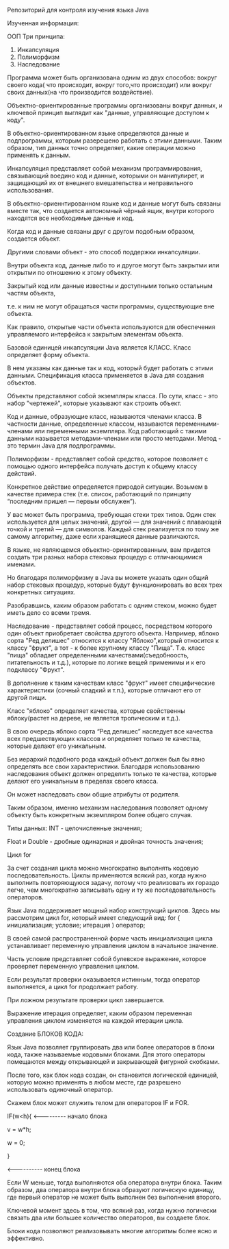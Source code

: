 Репозиторий для контроля изучения языка Java 

Изученная информация:

ООП
Три принципа:
1) Инкапсуляция
2) Полиморфизм
3) Наследование

Программа может быть организована одним из двух способов:
вокруг своего кода( что происходит, вокруг того,что происходит) 
или вокруг своих данных(на что производится воздействие).

Объектно-ориентированные программы организованы вокруг данных, и ключевой принцип выглядит как "данные, управляющие
доступом к коду".

В объектно-ориентированном языке определяются данные и подпрограммы, которым разерешено работать с этими данными.
Таким образом, тип данных точно определяет, какие операции можно применять к данным.

Инкапсуляция представляет собой механизм программирования, связывающий воедино код и данные, которыми он манипулирет,
и защищающий их от внешнего вмешательства и неправильного использования.  

В объектно-ориеннтированном языке код и данные могут быть связаны вместе так,
что создается автономный чёрный ящик, внутри которого находятся все необходимые данные и код. 

Когда код и данные связаны друг с другом подобным образом, создается объект. 

Другими словами объект - это способ поддержки инкапсуляции.

Внутри объекта код, данные либо то и другое могут быть закрытми или открытми по отношению к этому объекту.

Закрытый код или данные известны и доступными только остальным частям объекта,

т.е. к ним не могут обращаться части программы, существующие вне объекта. 

Как правило, открытые части объекта используются для обеспечения управляемого интерфейса к закрытым элементам объекта.

Базовой единицей инкапсуляции Java является КЛАСС. Класс определяет форму объекта. 

 В нем указаны как данные так и код, который будет работать с этими данными. 
Спецификация класса применяется в Java для создания объектов.

Объекты представляют собой экземпляры класса. По сути, класс - это набор "чертежей", которые указывают как строить объект.

Код и данные, образующие класс, называются членами класса. В частности данные, определенные классом, называются переменными-членами или переменными экземпляра. Код работающий с такими данными называется методами-членами или просто методами. Метод - это термин Java для подпрограммы.

Полиморфизм - представляет собой средство, которое позволяет с помощью одного интерфейса получать доступ к общему классу действий.

Конкретное действие определяется природой ситуации. Возьмем в качестве примера стек (т.е. список, работающий по принципу “последним пришел — первым обслужен”). 

У вас может быть программа, требующая стеки трех типов. Один стек используется для целых значений, другой — для значений с плавающей точкой и третий — для символов. Каждый стек реализуется по тому же самому алгоритму, даже если хранящиеся данные различаются. 

В языке, не являющемся объектно-ориентированным, вам придется создать три разных набора стековых процедур с отличающимися именами. 

Но благодаря полиморфизму в Java вы можете указать один общий набор стековых процедур, которые будут функционировать во всех трех конкретных ситуациях.

Разобравшись, каким образом работать с одним стеком, можно будет иметь дело со всеми тремя.

Наследование - представляет собой процесс, посредством которого один объект приобретает свойства другого объекта. Например, яблоко сорта "Ред делишес" относится к классу
"Яблоко",который относится к классу "фрукт", а тот - к более крупному классу "Пища". Т.е. класс "пища" обладает определенными качествами(съедобноость, питательность и т.д.), 
которые по логике вещей применимы и к его подклассу "Фрукт". 

В дополнение к таким качествам класс "фрукт" имеет специфические характеристики (сочный сладкий и т.п.), которые отличают его от другой 
пищи.

Класс "яблоко" определяет качества, которые свойственны яблоку(растет на дереве, не является тропическим и т.д.).

В свою очередь яблоко сорта “Ред делишес”  наследует все качества всех предшествующих классов и определяет только те качества, которые делают его уникальным.

Без иерархий подобного рода каждый объект должен был бы явно определять все свои характеристики. Благодаря использованию наследования объект  должен определить только те качества, которые делают его уникальным в пределах своего класса.

Он может наследовать свои общие атрибуты от родителя.

Таким образом, именно механизм наследования позволяет одному объекту быть конкретным экземпляром более общего случая.

Типы данных:
INT - целочисленные значения;

Float и Double - дробные одинарная и двойная точность значения;

Цикл for

За счет создания цикла можно многократно выполнять кодовую последовательность. Циклы применяются всякий раз, когда нужно выполнить повторяющуюся задачу, потому что реализовать их гораздо легче, чем многократно записывать одну и ту же последовательность операторов. 

Язык Java поддерживает мощный набор конструкций циклов. Здесь мы рассмотрим цикл for, который имеет следующий вид:
for { инициализация; условие; итерация ) оператор;

В своей самой распространенной форме часть инициализация цикла устанавливает переменную управления циклом в начальное значение.

Часть условие представляет собой булевское выражение, которое проверяет переменную управления циклом.

Если результат проверки оказывается истинным, тогда оператор выполняется, а цикл for продолжает работу.

При ложном результате проверки цикл завершается. 

Выражение итерация определяет, каким образом переменная управления циклом изменяется на каждой итерации цикла. 

Создание БЛОКОВ КОДА:

Язык Java позволяет группировать два или более операторов в блоки кода, также называемые кодовыми блоками. Для этого операторы помещаются между открывающей и закрывающей фигурной скобками.

После того, как блок кода создан, он становится логической единицей, которую можно применять в любом месте, где разрешено использовать одиночный оператор. 

Скажем блок может служить телом для операторов IF и FOR.

IF(w<h){ <--------- начало блока

v = w*h;

w = 0;

} 

<---------- конец блока

Если W меньше, тогда выполняются оба оператора внутри блока. 
Таким образом, два оператора внутри блока образуют логическую единицу, где первый оператор не может быть выполнен без выполнения второго.

Ключевой момент здесь в том, что всякий раз, когда нужно логически связать два или большее количество операторов, вы создаете блок.

Блоки кода позволяют реализовывать многие алгоритмы более ясно и эффективно.
 
